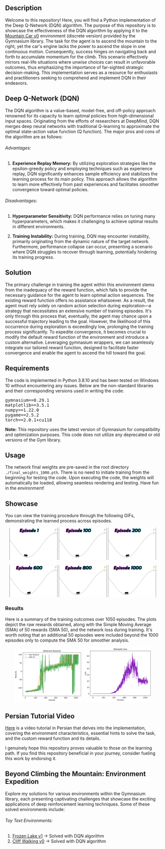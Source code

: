## Description
Welcome to this repository! Here, you will find a Python implementation of the Deep Q-Network (DQN) algorithm. The purpose of this repository is to showcase the effectiveness of the DQN algorithm by applying it to the [Mountain Car v0](https://gymnasium.farama.org/environments/classic_control/mountain_car/) environment (discrete version) provided by the Gymnasium library. The task for the agent is to ascend the mountain to the right, yet the car's engine lacks the power to ascend the slope in one continuous motion. Consequently, success hinges on navigating back and forth to accumulate momentum for the climb. This scenario effectively mirrors real-life situations where unwise choices can result in unfavorable outcomes, thus emphasizing the importance of far-sighted strategic decision-making. This implementation serves as a resource for enthusiasts and practitioners seeking to comprehend and implement DQN in their endeavors.



## Deep Q-Network (DQN)
The DQN algorithm is a value-based, model-free, and off-policy approach renowned for its capacity to learn optimal policies from high-dimensional input spaces. Originating from the efforts of researchers at DeepMind, DQN merges deep neural networks with traditional Q-learning to approximate the optimal state-action value function (Q function). The major pros and cons of the algorithm are as follows:



###### Advantages:
1. 	**Experience Replay Memory:** By utilizing exploration strategies like the epsilon-greedy policy and employing techniques such as experience replay, DQN significantly enhances sample efficiency and stabilizes the learning process for its main policy. This approach allows the algorithm to learn more effectively from past experiences and facilitates smoother convergence toward optimal policies.

###### Disadvantages:
1. 	**Hyperparameter Sensitivity:** DQN performance relies on tuning many hyperparameters, which makes it challenging to achieve optimal results in different environments.

2. 	**Training Instability:** During training, DQN may encounter instability, primarily originating from the dynamic nature of the target network. Furthermore, performance collapse can occur, presenting a scenario where DQN struggles to recover through learning, potentially hindering its training progress.



## Solution
The primary challenge in training the agent within this environment stems from the inadequacy of the reward function, which fails to provide the necessary guidance for the agent to learn optimal action sequences. The existing reward function offers no assistance whatsoever. As a result, the agent must rely solely on random action selection during exploration—a strategy that necessitates an extensive number of training episodes. It's only through this process that, eventually, the agent may chance upon a successful trajectory leading to the goal. However, the likelihood of this occurrence during exploration is exceedingly low, prolonging the training process significantly.
To expedite convergence, it becomes crucial to modify the default reward function of the environment and introduce a custom alternative. Leveraging gymnasium wrappers, we can seamlessly integrate our tailored reward function, designed to facilitate faster convergence and enable the agent to ascend the hill toward the goal.




## Requirements
The code is implemented in Python 3.8.10 and has been tested on Windows 10 without encountering any issues. Below are the non-standard libraries and their corresponding versions used in writing the code:
<pre>
gymnasium==0.29.1
matplotlib==3.5.1
numpy==1.22.0
pygame==2.5.2
torch==2.0.1+cu118
</pre>

**Note:** This repository uses the latest version of Gymnasium for compatibility and optimization purposes. This code does not utilize any deprecated or old versions of the Gym library.



## Usage
The network final weights are pre-saved in the root directory `./final_weights_1000.pth`. There is no need to initiate training from the beginning for testing the code. Upon executing the code, the weights will automatically be loaded, allowing seamless rendering and testing. Have fun in the environment!



## Showcase
You can view the training procedure through the following GIFs, demonstrating the learned process across episodes.


<p align="center">
  <img src="./Gifs/EP 1.gif" width="31%" height=31% />
  <img src="./Gifs/EP 100.gif" width="31%" height=31% />
  <img src="./Gifs/EP 200.gif" width="31%" height=31% />
</div>

<p align="center">
  <img src="./Gifs/EP 600.gif" width="31%" height=31% />
  <img src="./Gifs/EP 800.gif" width="31%" height=31% />
  <img src="./Gifs/EP 1000.gif" width="31%" height=31% />
</div>



### Results
Here is a summary of the training outcomes over 1050 episodes. The plots depict the raw rewards obtained, along with the Simple Moving Average (SMA) of 50 rewards (SMA 50), and the network loss during training. It's worth noting that an additional 50 episodes were included beyond the 1000 episodes only to compute the SMA 50 for smoother analysis.


<p align="center">
  <img src="./Gifs/reward_plot.png" width="44%" height=44% />
  <img src="./Gifs/Loss_plot.png" width="44%" height=44% />
</div>



## Persian Tutorial Video
[Here](https://youtu.be/499D1B1cGuw) is a video tutorial in Persian that delves into the implementation, covering the environment characteristics, essential hints to solve the task, and the custom reward function and its details.

I genuinely hope this repository proves valuable to those on the learning path. If you find this repository beneficial in your journey, consider fueling this work by endorsing it.


## Beyond Climbing the Mountain: Environment Expedition
Explore my solutions for various environments within the Gymnasium library, each presenting captivating challenges that showcase the exciting applications of deep reinforcement learning techniques. Some of these solved environments include:

###### Toy Text Environments:
1. [Frozen Lake v1](https://github.com/MehdiShahbazi/DQN-Frozenlake-Gymnasium) &#8594; Solved with DQN algorithm
2. [Cliff Walking v0](https://github.com/MehdiShahbazi/DQN-Cliff-Walking-Gymnasium) &#8594; Solved with DQN algorithm
